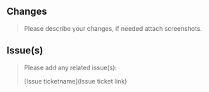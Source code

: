 ## Changes

> Please describe your changes, if needed attach screenshots.

## Issue(s)

> Please add any related issue(s):
> 
> [Issue ticketname](Issue ticket link)
